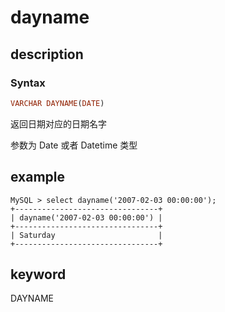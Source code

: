 # dayname

## description

### Syntax

```Haskell
VARCHAR DAYNAME(DATE)
```

返回日期对应的日期名字

参数为 Date 或者 Datetime 类型

## example

```Plain Text
MySQL > select dayname('2007-02-03 00:00:00');
+--------------------------------+
| dayname('2007-02-03 00:00:00') |
+--------------------------------+
| Saturday                       |
+--------------------------------+
```

## keyword

DAYNAME
